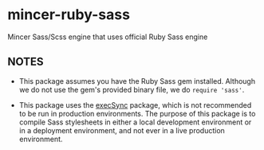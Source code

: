 mincer-ruby-sass
================

Mincer Sass/Scss engine that uses official Ruby Sass engine

NOTES
-----

* This package assumes you have the Ruby Sass gem installed. Although we do not
use the gem's provided binary file, we do `require 'sass'`.

* This package uses the [execSync](https://www.npmjs.org/package/execSync) package,
which is not recommended to be run in production environments. The purpose of
this package is to compile Sass stylesheets in either a local development
environment or in a deployment environment, and not ever in a live production
environment.
